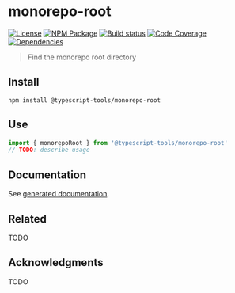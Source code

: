 # monorepo-root

[![License][]](https://opensource.org/licenses/ISC)
[![NPM Package][]](https://npmjs.org/package/@typescript-tools/monorepo-root)
[![Build status][]](https://travis-ci.org/typescript-tools/monorepo-root)
[![Code Coverage][]](https://codecov.io/gh/typescript-tools/monorepo-root)
[![Dependencies][]](https://david-dm.org/typescript-tools/monorepo-root)

[license]: https://img.shields.io/badge/License-ISC-blue.svg
[npm package]: https://img.shields.io/npm/v/@typescript-tools/monorepo-root.svg
[build status]: https://travis-ci.org/typescript-tools/monorepo-root.svg?branch=master
[code coverage]: https://codecov.io/gh/typescript-tools/monorepo-root/branch/master/graph/badge.svg
[dependencies]: https://david-dm.org/typescript-tools/monorepo-root/status.svg

> Find the monorepo root directory

## Install

```shell
npm install @typescript-tools/monorepo-root
```

## Use

```typescript
import { monorepoRoot } from '@typescript-tools/monorepo-root'
// TODO: describe usage
```

## Documentation

See [generated documentation](doc/README.md).

## Related

TODO

## Acknowledgments

TODO
